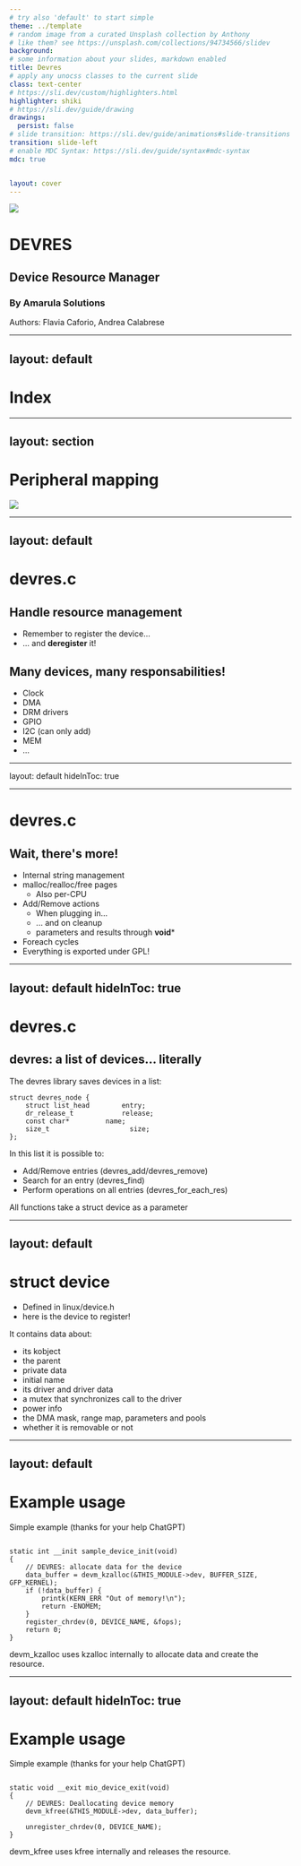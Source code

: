 ```yaml
---
# try also 'default' to start simple
theme: ../template
# random image from a curated Unsplash collection by Anthony
# like them? see https://unsplash.com/collections/94734566/slidev
background:
# some information about your slides, markdown enabled
title: Devres
# apply any unocss classes to the current slide
class: text-center
# https://sli.dev/custom/highlighters.html
highlighter: shiki
# https://sli.dev/guide/drawing
drawings:
  persist: false
# slide transition: https://sli.dev/guide/animations#slide-transitions
transition: slide-left
# enable MDC Syntax: https://sli.dev/guide/syntax#mdc-syntax
mdc: true


layout: cover
---
```


<img src="images/amarula.svg" class="logo"></img>

# DEVRES

## Device Resource Manager

### By Amarula Solutions


Authors: Flavia Caforio, Andrea Calabrese

<div class="bottompanel">
  <SlideCurrentNo />
</div>


<!--
The last comment block of each slide will be treated as slide notes. It will be visible and editable in Presenter Mode along with the slide. [Read more in the docs](https://sli.dev/guide/syntax.html#notes)
-->

---
layout: default
---

# Index

<Toc />

<div class="bottompanel">
  <SlideCurrentNo />
</div>

---
layout: section
---

# Peripheral mapping
<img src="images/commodore64.jpg"></img>

<div class="bottompanel">
  <SlideCurrentNo />
</div>

<!--
You can have `style` tag in markdown to override the style for the current page.
Learn more: https://sli.dev/guide/syntax#embedded-styles
-->


---
layout: default
---

# devres.c

## Handle resource management

- Remember to register the device...
- ... and **deregister** it!

## Many devices, many responsabilities!

- Clock
- DMA
- DRM drivers
- GPIO
- I2C (can only add)
- MEM
- ...

<div class="bottompanel">
  <SlideCurrentNo />
</div>

---
layout: default
hideInToc: true

---

# devres.c

## Wait, there's more!

- Internal string management
- malloc/realloc/free pages
  - Also per-CPU
- Add/Remove actions
  - When plugging in...
  - ... and on cleanup
  - parameters and results through **void***
- Foreach cycles
- Everything is exported under GPL!


<div class="bottompanel">
  <SlideCurrentNo />
</div>

---
layout: default
hideInToc: true
---

# devres.c

## devres: a list of devices... literally

The devres library saves devices in a list:

```
struct devres_node {
	struct list_head		entry;
	dr_release_t		    release;
	const char*         name;
	size_t				      size;
};
```

In this list it is possible to:

- Add/Remove entries (devres_add/devres_remove)
- Search for an entry (devres_find)
- Perform operations on all entries (devres_for_each_res)

All functions take a struct device as a parameter

<div class="bottompanel">
  <SlideCurrentNo />
</div>

---
layout: default
---

# struct device

- Defined in linux/device.h
- here is the device to register!

It contains data about:

- its kobject
- the parent
- private data
- initial name
- its driver and driver data
- a mutex that synchronizes call to the driver
- power info
- the DMA mask, range map, parameters and pools
- whether it is removable or not

<div class="bottompanel">
  <SlideCurrentNo />
</div>

---
layout: default
---

# Example usage

Simple example (thanks for your help ChatGPT)

```

static int __init sample_device_init(void)
{
    // DEVRES: allocate data for the device
    data_buffer = devm_kzalloc(&THIS_MODULE->dev, BUFFER_SIZE, GFP_KERNEL);
    if (!data_buffer) {
        printk(KERN_ERR "Out of memory!\n");
        return -ENOMEM;
    }
    register_chrdev(0, DEVICE_NAME, &fops);
    return 0;
}
```

devm_kzalloc uses kzalloc internally to allocate data and create the resource.

<div class="bottompanel">
  <SlideCurrentNo />
</div>

---
layout: default
hideInToc: true
---

# Example usage

Simple example (thanks for your help ChatGPT)

```

static void __exit mio_device_exit(void)
{
    // DEVRES: Deallocating device memory
    devm_kfree(&THIS_MODULE->dev, data_buffer);

    unregister_chrdev(0, DEVICE_NAME);
}
```

devm_kfree uses kfree internally and releases the resource.

<div class="bottompanel">
  <SlideCurrentNo />
</div>